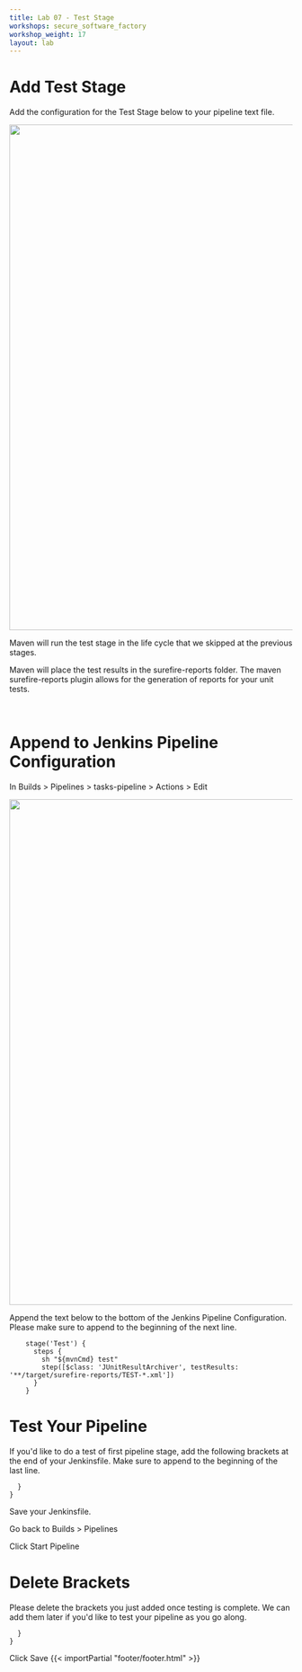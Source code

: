 ```yaml
---
title: Lab 07 - Test Stage
workshops: secure_software_factory
workshop_weight: 17
layout: lab
---
```


# Add Test Stage

Add the configuration for the Test Stage below to your pipeline text file.

<img src="../images/pipeline_test.png" width="900" />

Maven will run the test stage in the life cycle that we skipped at the previous stages.

Maven will place the test results in the surefire-reports folder.  The maven surefire-reports plugin allows for the generation of reports for your unit tests.

<br>

# Append to Jenkins Pipeline Configuration

In Builds > Pipelines > tasks-pipeline > Actions > Edit

<img src="../images/pipeline_actions_edit.png" width="900" />

Append the text below to the bottom of the Jenkins Pipeline Configuration.  Please make sure to append to the beginning of the next line.  

```
    stage('Test') {
      steps {
        sh "${mvnCmd} test"
        step([$class: 'JUnitResultArchiver', testResults: '**/target/surefire-reports/TEST-*.xml'])
      }
    }
```

# Test Your Pipeline
If you'd like to do a test of first pipeline stage, add the following brackets at the end of your Jenkinsfile. Make sure to append to the beginning of the last line.

```
  }
}
```

Save your Jenkinsfile.

Go back to Builds > Pipelines

Click Start Pipeline

# Delete Brackets
Please delete the brackets you just added once testing is complete. We can add them later if you'd like to test your pipeline as you go along.

```
  }
}
```
Click Save
{{< importPartial "footer/footer.html" >}}
